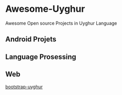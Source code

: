# Awesome-Uyghur
Awesome Open source Projects in Uyghur Language


## Android Projets





## Language Prosessing




## Web

[bootstrap-uyghur](https://github.com/Sarwan/bootstrap-uyghur)
